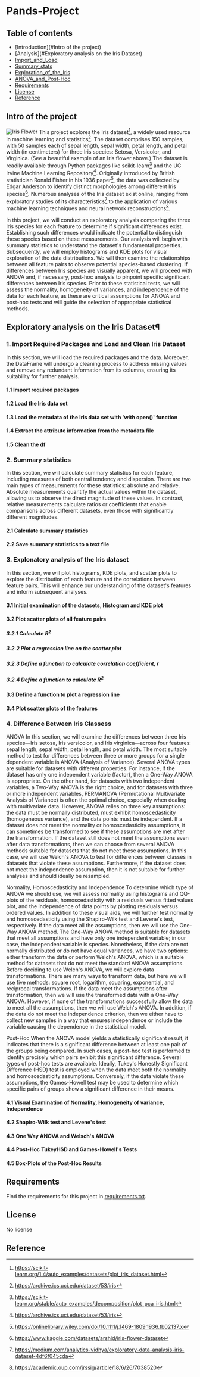 # Pands-Project

## Table of contents
* [Introduction](#Intro of the project)
* [Analysis](#Exploratory analysis on the Iris Dataset)
* [Import_and_Load](#1-import-required-packages-and-load-and-clean-iris-dataset)
* [Summary_stats](#2-summary-statistics)
* [Exploration_of_the_Iris](#3-explonatory-analysis-of-the-iris-dataset)
* [ANOVA_and_Post-Hoc](#4-difference-between-iris-classess)
* [Requirements](#Requirements)
* [License](#License)
* [Reference](#Reference)

## Intro of the project
![Iris Flower](blue_iris_flower_with_.jpeg)
This project explores the Iris dataset[^1], a widely used resource in machine learning and statistics[^2]. The dataset comprises 150 samples, with 50 samples each of sepal length, sepal width, petal length, and petal width (in centimeters) for three Iris species: Setosa, Versicolor, and Virginica. (See a beautiful example of an Iris flower above.) The dataset is readily available through Python packages like scikit-learn[^3] and the UC Irvine Machine Learning Repository[^4]. Originally introduced by British statistician Ronald Fisher in his 1936 paper[^5], the data was collected by Edgar Anderson to identify distinct morphologies among different Iris species[^6]. Numerous analyses of the Iris dataset exist online, ranging from exploratory studies of its characteristics[^7] to the application of various machine learning techniques and neural network reconstructions[^8].

In this project, we will conduct an exploratory analysis comparing the three Iris species for each feature to determine if significant differences exist. Establishing such differences would indicate the potential to distinguish these species based on these measurements. Our analysis will begin with summary statistics to understand the dataset's fundamental properties. Subsequently, we will employ histograms and KDE plots for visual exploration of the data distributions. We will then examine the relationships between all feature pairs to observe potential species-based clustering. If differences between Iris species are visually apparent, we will proceed with ANOVA and, if necessary, post-hoc analysis to pinpoint specific significant differences between Iris species. Prior to these statistical tests, we will assess the normality, homogeneity of variances, and independence of the data for each feature, as these are critical assumptions for ANOVA and post-hoc tests and will guide the selection of appropriate statistical methods.



## Exploratory analysis on the Iris Dataset¶
### 1. Import Required Packages and Load and Clean Iris Dataset
In this section, we will load the required packages and the data. Moreover, the DataFrame will undergo a cleaning process to address missing values and remove any redundant information from its columns, ensuring its suitability for further analysis.

#### 1.1 Import required packages
#### 1.2 Load the Iris data set
#### 1.3 Load the metadata of the Iris data set with 'with open()' function
#### 1.4 Extract the attribute information from the metadata file
#### 1.5 Clean the df
### 2. Summary statistics
In this section, we will calculate summary statistics for each feature, including measures of both central tendency and dispersion. There are two main types of measurements for these statistics: absolute and relative. Absolute measurements quantify the actual values within the dataset, allowing us to observe the direct magnitude of these values. In contrast, relative measurements calculate ratios or coefficients that enable comparisons across different datasets, even those with significantly different magnitudes. 

#### 2.1 Calculate summary statistics
#### 2.2 Save summary statistics to a text file
### 3. Explonatory analysis of the Iris dataset
In this section, we will plot histograms, KDE plots, and scatter plots to explore the distribution of each feature and the correlations between feature pairs. This will enhance our understanding of the dataset's features and inform subsequent analyses.

#### 3.1 Initial examination of the datasets, Histogram and KDE plot
#### 3.2 Plot scatter plots of all feature pairs
##### 3.2.1 Calculate $R^{2}$
##### 3.2.2 Plot a regression line on the scatter plot
##### 3.2.3 Define a function to calculate correlation coefficient, r
##### 3.2.4 Define a function to calculate $R^{2}$
#### 3.3 Define a function to plot a regression line
#### 3.4 Plot scatter plots of the features
### 4. Difference Between Iris Classess
ANOVA
In this section, we will examine the differences between three Iris species—Iris setosa, Iris versicolor, and Iris virginica—across four features: sepal length, sepal width, petal length, and petal width. The most suitable method to test for differences between three or more groups for a single dependent variable is ANOVA (Analysis of Variance). Several ANOVA types are suitable for datasets with different properties. For instance, if the dataset has only one independent variable (factor), then a One-Way ANOVA is appropriate. On the other hand, for datasets with two independent variables, a Two-Way ANOVA is the right choice, and for datasets with three or more independent variables, PERMANOVA (Permutational Multivariate Analysis of Variance) is often the optimal choice, especially when dealing with multivariate data. However, ANOVA relies on three key assumptions: the data must be normally distributed, must exhibit homoscedasticity (homogeneous variance), and the data points must be independent. If a dataset does not meet the normality or homoscedasticity assumptions, it can sometimes be transformed to see if these assumptions are met after the transformation. If the dataset still does not meet the assumptions even after data transformations, then we can choose from several ANOVA methods suitable for datasets that do not meet these assumptions. In this case, we will use Welch's ANOVA to test for differences between classes in datasets that violate these assumptions. Furthermore, if the dataset does not meet the independence assumption, then it is not suitable for further analyses and should ideally be resampled.

Normality, Homoscedasticity and Independence
To determine which type of ANOVA we should use, we will assess normality using histograms and QQ-plots of the residuals, homoscedasticity with a residuals versus fitted values plot, and the independence of data points by plotting residuals versus ordered values. In addition to these visual aids, we will further test normality and homoscedasticity using the Shapiro-Wilk test and Levene's test, respectively. If the data meet all the assumptions, then we will use the One-Way ANOVA method. The One-Way ANOVA method is suitable for datasets that meet all assumptions and have only one independent variable; in our case, the independent variable is species. Nonetheless, if the data are not normally distributed or do not have equal variances, we have two options: either transform the data or perform Welch's ANOVA, which is a suitable method for datasets that do not meet the standard ANOVA assumptions. Before deciding to use Welch's ANOVA, we will explore data transformations. There are many ways to transform data, but here we will use five methods: square root, logarithm, squaring, exponential, and reciprocal transformations. If the data meet the assumptions after transformation, then we will use the transformed data with a One-Way ANOVA. However, if none of the transformations successfully allow the data to meet all the assumptions, then we will use Welch's ANOVA. In addition, if the data do not meet the independence criterion, then we either have to collect new samples in a way that ensures independence or include the variable causing the dependence in the statistical model.

Post-Hoc
When the ANOVA model yields a statistically significant result, it indicates that there is a significant difference between at least one pair of the groups being compared. In such cases, a post-hoc test is performed to identify precisely which pairs exhibit this significant difference. Several types of post-hoc tests are available. Ideally, Tukey's Honestly Significant Difference (HSD) test is employed when the data meet both the normality and homoscedasticity assumptions. Conversely, if the data violate these assumptions, the Games-Howell test may be used to determine which specific pairs of groups show a significant difference in their means.

#### 4.1 Visual Examination of Normality, Homogeneity of variance, Independence
#### 4.2 Shapiro-Wilk test and Levene's test
#### 4.3 One Way ANOVA and Welsch's ANOVA
#### 4.4 Post-Hoc TukeyHSD and Games-Howell's Tests
#### 4.5 Box-Plots of the Post-Hoc Results

## Requirements
Find the requirements for this project in [requirements.txt](requirements.txt).


## License
No license

## Reference
[^1]: https://scikit-learn.org/1.4/auto_examples/datasets/plot_iris_dataset.html
[^2]: https://archive.ics.uci.edu/dataset/53/iris
[^3]: https://scikit-learn.org/stable/auto_examples/decomposition/plot_pca_iris.html
[^4]: https://archive.ics.uci.edu/dataset/53/iris
[^5]: https://onlinelibrary.wiley.com/doi/10.1111/j.1469-1809.1936.tb02137.x
[^6]: https://www.kaggle.com/datasets/arshid/iris-flower-dataset
[^7]: https://medium.com/analytics-vidhya/exploratory-data-analysis-iris-dataset-4df6f045cda
[^8]: https://academic.oup.com/jrssig/article/18/6/26/7038520